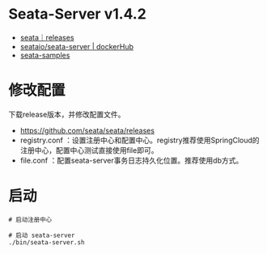 # Seata-Server v1.4.2

- [seata｜releases](https://github.com/seata/seata/releases)
- [seataio/seata-server | dockerHub](https://hub.docker.com/r/seataio/seata-server)
- [seata-samples](https://github.com/seata/seata-samples/blob/master/doc/quick-integration-with-spring-cloud.md)

# 修改配置

下载release版本，并修改配置文件。

- https://github.com/seata/seata/releases
- registry.conf ：设置注册中心和配置中心。registry推荐使用SpringCloud的注册中心，配置中心测试直接使用file即可。
- file.conf ：配置seata-server事务日志持久化位置。推荐使用db方式。

# 启动

```shell
# 启动注册中心

# 启动 seata-server
./bin/seata-server.sh
```

